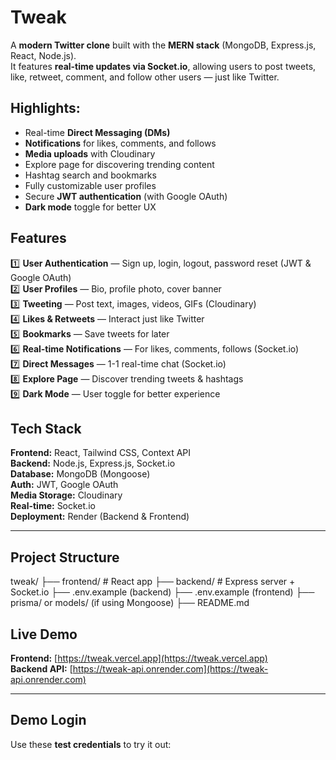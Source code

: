 # Tweak 
A **modern Twitter clone** built with the **MERN stack** (MongoDB, Express.js, React, Node.js).  
It features **real-time updates via Socket.io**, allowing users to post tweets, like, retweet, comment, and follow other users — just like Twitter.  

## Highlights:
- Real-time **Direct Messaging (DMs)**  
- **Notifications** for likes, comments, and follows  
- **Media uploads** with Cloudinary  
- Explore page for discovering trending content  
- Hashtag search and bookmarks  
- Fully customizable user profiles  
- Secure **JWT authentication** (with Google OAuth)  
- **Dark mode** toggle for better UX

## Features

1️⃣ **User Authentication** — Sign up, login, logout, password reset (JWT & Google OAuth)  
2️⃣ **User Profiles** — Bio, profile photo, cover banner  
3️⃣ **Tweeting** — Post text, images, videos, GIFs (Cloudinary)  
4️⃣ **Likes & Retweets** — Interact just like Twitter  
5️⃣ **Bookmarks** — Save tweets for later  
6️⃣ **Real-time Notifications** — For likes, comments, follows (Socket.io)  
7️⃣ **Direct Messages** — 1-1 real-time chat (Socket.io)  
8️⃣ **Explore Page** — Discover trending tweets & hashtags  
9️⃣ **Dark Mode** — User toggle for better experience

## Tech Stack

**Frontend:** React, Tailwind CSS, Context API  
**Backend:** Node.js, Express.js, Socket.io  
**Database:** MongoDB (Mongoose)  
**Auth:** JWT, Google OAuth  
**Media Storage:** Cloudinary  
**Real-time:** Socket.io  
**Deployment:** Render (Backend & Frontend)

---

## Project Structure

tweak/
├── frontend/ # React app
├── backend/ # Express server + Socket.io
├── .env.example (backend)
├── .env.example (frontend)
├── prisma/ or models/ (if using Mongoose)
├── README.md

## Live Demo

**Frontend:** [https://tweak.vercel.app](https://tweak.vercel.app)  
**Backend API:** [https://tweak-api.onrender.com](https://tweak-api.onrender.com)  

---

## Demo Login

Use these **test credentials** to try it out:

